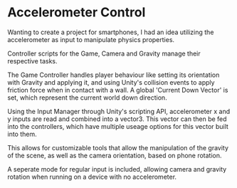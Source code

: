 # Accelerometer Control

Wanting to create a project for smartphones, I had an idea utilizing the accelerometer as input to manipulate physics properties.

Controller scripts for the Game, Camera and Gravity manage their respective tasks.

The Game Controller handles player behaviour like setting its orientation with Gravity and applying it, and using Unity's collision events to apply friction force when in contact with a wall. A global 'Current Down Vector' is set, which represent the current world down direction.

Using the Input Manager through Unity's scripting API, accelerometer x and y inputs are read and combined into a vector3. This vector can then be fed into the controllers, which have multiple useage options for this vector built into them.

This allows for customizable tools that allow the manipulation of the gravity of the scene, as well as the camera orientation, based on phone rotation.

A seperate mode for regular input is included, allowing camera and gravity rotation when running on a device with no accelerometer. 
